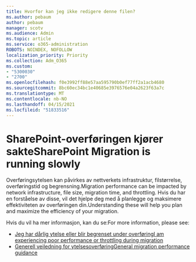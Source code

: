 ```yaml
---
title: Hvorfor kan jeg ikke redigere denne filen?
ms.author: pebaum
author: pebaum
manager: scotv
ms.audience: Admin
ms.topic: article
ms.service: o365-administration
ROBOTS: NOINDEX, NOFOLLOW
localization_priority: Priority
ms.collection: Adm_O365
ms.custom:
- "5300030"
- "2700"
ms.openlocfilehash: f0e3992ff88e57aa595790b0ef77ff2a1acb4680
ms.sourcegitcommit: 8bc60ec34bc1e40685e3976576e04a2623f63a7c
ms.translationtype: MT
ms.contentlocale: nb-NO
ms.lasthandoff: 04/15/2021
ms.locfileid: "51833516"
---
```

# <a name="sharepoint-migration-is-running-slowly"></a><span data-ttu-id="edc21-102">SharePoint-overføringen kjører sakte</span><span class="sxs-lookup"><span data-stu-id="edc21-102">SharePoint Migration is running slowly</span></span>

<span data-ttu-id="edc21-103">Overføringsytelsen kan påvirkes av nettverkets infrastruktur, filstørrelse, overføringstid og begrensning.</span><span class="sxs-lookup"><span data-stu-id="edc21-103">Migration performance can be impacted by network infrastructure, file size, migration time, and throttling.</span></span> <span data-ttu-id="edc21-104">Hvis du har en forståelse av disse, vil det hjelpe deg med å planlegge og maksimere effektiviteten av overføringen din.</span><span class="sxs-lookup"><span data-stu-id="edc21-104">Understanding these will help you plan and maximize the efficiency of your migration.</span></span>

<span data-ttu-id="edc21-105">Hvis du vil ha mer informasjon, kan du se:</span><span class="sxs-lookup"><span data-stu-id="edc21-105">For more information, please see:</span></span>

- [<span data-ttu-id="edc21-106">Jeg har dårlig ytelse eller blir begrenset under overføring</span><span class="sxs-lookup"><span data-stu-id="edc21-106">I am experiencing poor performance or throttling during migration</span></span>](https://docs.microsoft.com/sharepointmigration/sharepoint-online-and-onedrive-migration-speed#faq-and-troubleshooting)
- [<span data-ttu-id="edc21-107">Generell veiledning for ytelsesoverføring</span><span class="sxs-lookup"><span data-stu-id="edc21-107">General migration performance guidance</span></span>](https://docs.microsoft.com/sharepointmigration/sharepoint-online-and-onedrive-migration-speed)
